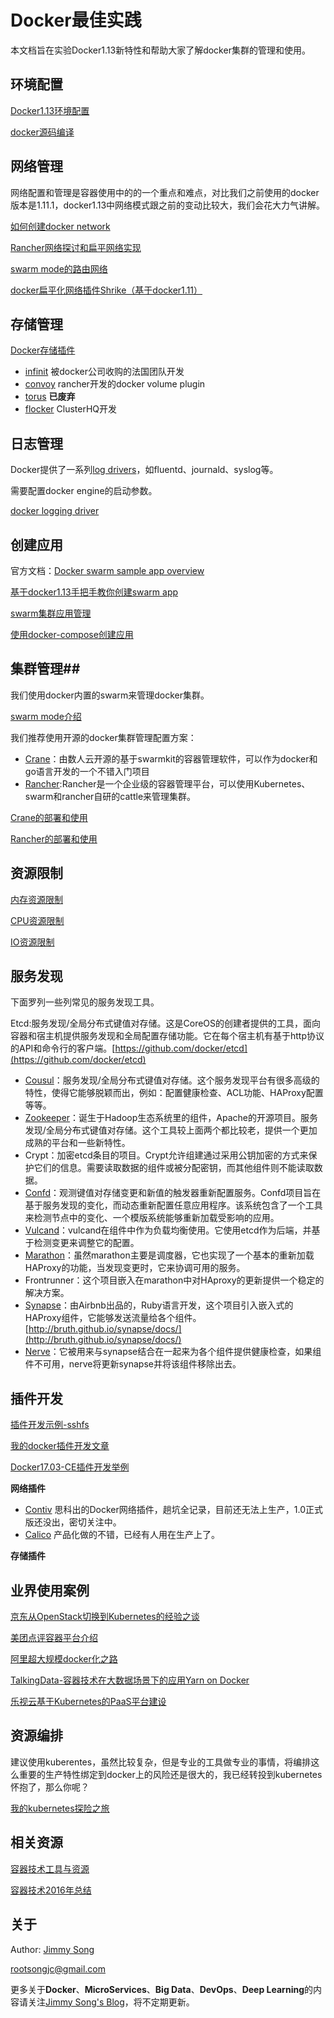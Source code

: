 # Docker最佳实践

本文档旨在实验Docker1.13新特性和帮助大家了解docker集群的管理和使用。


## 环境配置

[Docker1.13环境配置](docs/docker_env.md)

[docker源码编译](docs/docker_compile.md)


## 网络管理

网络配置和管理是容器使用中的的一个重点和难点，对比我们之前使用的docker版本是1.11.1，docker1.13中网络模式跟之前的变动比较大，我们会花大力气讲解。

[如何创建docker network](docs/create_network.md)

[Rancher网络探讨和扁平网络实现](docs/rancher_network.md)

[swarm mode的路由网络](docs/swarm_mode_routing_mesh.md)

[docker扁平化网络插件Shrike（基于docker1.11）](https://github.com/TalkingData/shrike)

## 存储管理

[Docker存储插件](docs/docker_storage_plugin.md)

- [infinit](docs/infinit.md) 被docker公司收购的法国团队开发
- [convoy](docs/convoy.md) rancher开发的docker volume plugin
- [torus](docs/torus.md) **已废弃**
- [flocker](docs/flocker.md) ClusterHQ开发



## 日志管理

Docker提供了一系列[log drivers](https://docs.docker.com/engine/admin/logging/overview/)，如fluentd、journald、syslog等。

需要配置docker engine的启动参数。

[docker logging driver](docs/docker_logging_driver.md)

## 创建应用

官方文档：[Docker swarm sample app overview](https://docs.docker.com/engine/getstarted-voting-app/)

[基于docker1.13手把手教你创建swarm app](docs/create_swarm_app.md)

[swarm集群应用管理](docs/swarm_app_manage.md)

[使用docker-compose创建应用](docs/docker_compose.md)

## 集群管理##

我们使用docker内置的swarm来管理docker集群。

[swarm mode介绍](docs/swarm_mode.md)

我们推荐使用开源的docker集群管理配置方案：

- [Crane](https://github.com/Dataman-Cloud/crane)：由数人云开源的基于swarmkit的容器管理软件，可以作为docker和go语言开发的一个不错入门项目
- [Rancher](https://github.com/rancher/rancher):Rancher是一个企业级的容器管理平台，可以使用Kubernetes、swarm和rancher自研的cattle来管理集群。

[Crane的部署和使用](docs/crane_usage.md)

[Rancher的部署和使用](docs/rancher_usage.md)

## 资源限制

[内存资源限制](docs/memory_resource_limit.md)

[CPU资源限制](docs/cpu_resource_limit.md)

[IO资源限制](docs/io_resource_limit.md)

## 服务发现

下面罗列一些列常见的服务发现工具。

 Etcd:服务发现/全局分布式键值对存储。这是CoreOS的创建者提供的工具，面向容器和宿主机提供服务发现和全局配置存储功能。它在每个宿主机有基于http协议的API和命令行的客户端。[https://github.com/docker/etcd](https://github.com/docker/etcd) 

- [Cousul](https://github.com/hashicorp/consul)：服务发现/全局分布式键值对存储。这个服务发现平台有很多高级的特性，使得它能够脱颖而出，例如：配置健康检查、ACL功能、HAProxy配置等等。
- [Zookeeper](https://github.com/apache/zookeeper)：诞生于Hadoop生态系统里的组件，Apache的开源项目。服务发现/全局分布式键值对存储。这个工具较上面两个都比较老，提供一个更加成熟的平台和一些新特性。
- Crypt：加密etcd条目的项目。Crypt允许组建通过采用公钥加密的方式来保护它们的信息。需要读取数据的组件或被分配密钥，而其他组件则不能读取数据。
- [Confd](https://github.com/kelseyhightower/confd)：观测键值对存储变更和新值的触发器重新配置服务。Confd项目旨在基于服务发现的变化，而动态重新配置任意应用程序。该系统包含了一个工具来检测节点中的变化、一个模版系统能够重新加载受影响的应用。
- [Vulcand](https://github.com/vulcand/vulcand)：vulcand在组件中作为负载均衡使用。它使用etcd作为后端，并基于检测变更来调整它的配置。
- [Marathon](https://github.com/mesosphere/marathon)：虽然marathon主要是调度器，它也实现了一个基本的重新加载HAProxy的功能，当发现变更时，它来协调可用的服务。
- Frontrunner：这个项目嵌入在marathon中对HAproxy的更新提供一个稳定的解决方案。
- [Synapse](https://github.com/airbnb/synapse)：由Airbnb出品的，Ruby语言开发，这个项目引入嵌入式的HAProxy组件，它能够发送流量给各个组件。[http://bruth.github.io/synapse/docs/](http://bruth.github.io/synapse/docs/) 
- [Nerve](https://github.com/airbnb/nerve)：它被用来与synapse结合在一起来为各个组件提供健康检查，如果组件不可用，nerve将更新synapse并将该组件移除出去。

## 插件开发

[插件开发示例-sshfs](docs/plugin_developing.md)

[我的docker插件开发文章](http://rootsongjc.github.io/blogs/docker-plugin-develop/)

[Docker17.03-CE插件开发举例](http://rootsongjc.github.io/blogs/docker-plugin-develop/)

**网络插件**

- [Contiv](http://rootsongjc.github.io/tags/contiv/) 思科出的Docker网络插件，趟坑全记录，目前还无法上生产，1.0正式版还没出，密切关注中。
- [Calico](github.com/calico) 产品化做的不错，已经有人用在生产上了。

**存储插件**

## 业界使用案例

[京东从OpenStack切换到Kubernetes的经验之谈](docs/jd_transform_to_kubernetes.md)

[美团点评容器平台介绍](docs/meituan_docker_platform.md)

[阿里超大规模docker化之路](docs/ali_docker.md)

[TalkingData-容器技术在大数据场景下的应用Yarn on Docker](docs/td_yarn_on_docker.md)

[乐视云基于Kubernetes的PaaS平台建设](docs/letv_docker.md)

## 资源编排

建议使用kuberentes，虽然比较复杂，但是专业的工具做专业的事情，将编排这么重要的生产特性绑定到docker上的风险还是很大的，我已经转投到kubernetes怀抱了，那么你呢？

[我的kubernetes探险之旅](http://rootsongjc.github.io/tags/kubernetes/)

## 相关资源

[容器技术工具与资源](docs/tech_resource.md)

[容器技术2016年总结](docs/container_2016.md)

## 关于

Author: [Jimmy Song](rootsongjc.github.io/about)

rootsongjc@gmail.com

更多关于**Docker**、**MicroServices**、**Big Data**、**DevOps**、**Deep Learning**的内容请关注[Jimmy Song's Blog](http://rootsongjc.github.io)，将不定期更新。